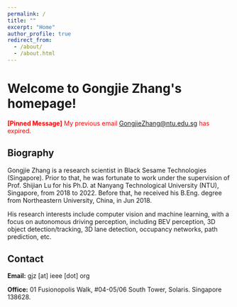 ```yaml
---
permalink: /
title: ""
excerpt: "Home"
author_profile: true
redirect_from: 
  - /about/
  - /about.html
---
```


Welcome to Gongjie Zhang's homepage!
======

<span style="color:red">__[Pinned Message]__ My previous email GongjieZhang@ntu.edu.sg has expired.</span>


Biography
------
Gongjie Zhang is a research scientist in Black Sesame Technologies (Singapore). Prior to that, he was fortunate to work under the supervision of Prof. Shijian Lu for his Ph.D. at Nanyang Technological University (NTU), Singapore, from 2018 to 2022. Before that, he received his B.Eng. degree from Northeastern University, China, in Jun 2018.

His research interests include computer vision and machine learning, with a focus on autonomous driving perception, including BEV perception, 3D object detection/tracking, 3D lane detection, occupancy networks, path prediction, etc.


Contact
------
**Email:** gjz [at] ieee [dot] org

**Office:** 01 Fusionopolis Walk, #04-05/06 South Tower, Solaris. Singapore 138628.
